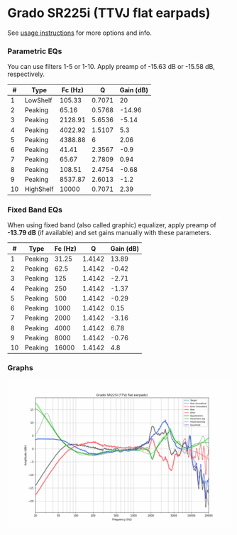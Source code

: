 # Grado SR225i (TTVJ flat earpads)
See [usage instructions](https://github.com/jaakkopasanen/AutoEq#usage) for more options and info.

### Parametric EQs
You can use filters 1-5 or 1-10. Apply preamp of -15.63 dB or -15.58 dB, respectively.

|   # | Type      |   Fc (Hz) |      Q |   Gain (dB) |
|-----|-----------|-----------|--------|-------------|
|   1 | LowShelf  |    105.33 | 0.7071 |       20    |
|   2 | Peaking   |     65.16 | 0.5768 |      -14.96 |
|   3 | Peaking   |   2128.91 | 5.6536 |       -5.14 |
|   4 | Peaking   |   4022.92 | 1.5107 |        5.3  |
|   5 | Peaking   |   4388.88 | 6      |        2.06 |
|   6 | Peaking   |     41.41 | 2.3567 |       -0.9  |
|   7 | Peaking   |     65.67 | 2.7809 |        0.94 |
|   8 | Peaking   |    108.51 | 2.4754 |       -0.68 |
|   9 | Peaking   |   8537.87 | 2.6013 |       -1.2  |
|  10 | HighShelf |  10000    | 0.7071 |        2.39 |

### Fixed Band EQs
When using fixed band (also called graphic) equalizer, apply preamp of **-13.79 dB** (if available) and set gains manually with these parameters.

|   # | Type    |   Fc (Hz) |      Q |   Gain (dB) |
|-----|---------|-----------|--------|-------------|
|   1 | Peaking |     31.25 | 1.4142 |       13.89 |
|   2 | Peaking |     62.5  | 1.4142 |       -0.42 |
|   3 | Peaking |    125    | 1.4142 |       -2.71 |
|   4 | Peaking |    250    | 1.4142 |       -1.37 |
|   5 | Peaking |    500    | 1.4142 |       -0.29 |
|   6 | Peaking |   1000    | 1.4142 |        0.15 |
|   7 | Peaking |   2000    | 1.4142 |       -3.16 |
|   8 | Peaking |   4000    | 1.4142 |        6.78 |
|   9 | Peaking |   8000    | 1.4142 |       -0.76 |
|  10 | Peaking |  16000    | 1.4142 |        4.8  |

### Graphs
![](./Grado%20SR225i%20(TTVJ%20flat%20earpads).png)
